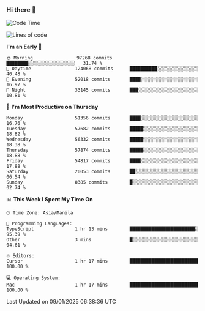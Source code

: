 ### Hi there 👋

<!--START_SECTION:waka-->
![Code Time](http://img.shields.io/badge/Code%20Time-5%2C767%20hrs%2049%20mins-blue)

![Lines of code](https://img.shields.io/badge/From%20Hello%20World%20I%27ve%20Written-117.7%20million%20lines%20of%20code-blue)

**I'm an Early 🐤** 

```text
🌞 Morning                97268 commits       ████████░░░░░░░░░░░░░░░░░   31.74 % 
🌆 Daytime                124068 commits      ██████████░░░░░░░░░░░░░░░   40.48 % 
🌃 Evening                52018 commits       ████░░░░░░░░░░░░░░░░░░░░░   16.97 % 
🌙 Night                  33145 commits       ███░░░░░░░░░░░░░░░░░░░░░░   10.81 % 
```
📅 **I'm Most Productive on Thursday** 

```text
Monday                   51356 commits       ████░░░░░░░░░░░░░░░░░░░░░   16.76 % 
Tuesday                  57682 commits       █████░░░░░░░░░░░░░░░░░░░░   18.82 % 
Wednesday                56332 commits       █████░░░░░░░░░░░░░░░░░░░░   18.38 % 
Thursday                 57874 commits       █████░░░░░░░░░░░░░░░░░░░░   18.88 % 
Friday                   54817 commits       ████░░░░░░░░░░░░░░░░░░░░░   17.88 % 
Saturday                 20053 commits       ██░░░░░░░░░░░░░░░░░░░░░░░   06.54 % 
Sunday                   8385 commits        █░░░░░░░░░░░░░░░░░░░░░░░░   02.74 % 
```


📊 **This Week I Spent My Time On** 

```text
🕑︎ Time Zone: Asia/Manila

💬 Programming Languages: 
TypeScript               1 hr 13 mins        ████████████████████████░   95.39 % 
Other                    3 mins              █░░░░░░░░░░░░░░░░░░░░░░░░   04.61 % 

🔥 Editors: 
Cursor                   1 hr 17 mins        █████████████████████████   100.00 % 

💻 Operating System: 
Mac                      1 hr 17 mins        █████████████████████████   100.00 % 
```


 Last Updated on 09/01/2025 06:38:36 UTC
<!--END_SECTION:waka-->


<!--
**rad182/rad182** is a ✨ _special_ ✨ repository because its `README.md` (this file) appears on your GitHub profile.

Here are some ideas to get you started:

- 🔭 I’m currently working on ...
- 🌱 I’m currently learning ...
- 👯 I’m looking to collaborate on ...
- 🤔 I’m looking for help with ...
- 💬 Ask me about ...
- 📫 How to reach me: ...
- 😄 Pronouns: ...
- ⚡ Fun fact: ...
-->

